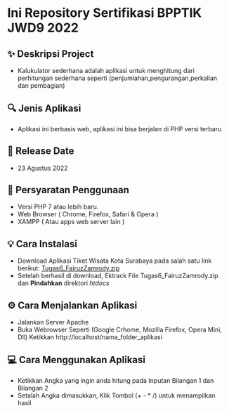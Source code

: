 <h1> Ini Repository Sertifikasi BPPTIK JWD9 2022 </h1>

## ✨ Deskripsi Project
- Kalukulator sederhana adalah aplikasi untuk menghitung dari perhitungan sederhana seperti (penjumlahan,pengurangan,perkalian dan pembagian)

## 🔍 Jenis Aplikasi
- Aplikasi ini berbasis web, aplikasi ini bisa berjalan di PHP versi terbaru

## 📆 Release Date
- 23 Agustus 2022

## 📝 Persyaratan Penggunaan 
- Versi PHP 7 atau lebih baru.
- Web Browser ( Chrome, Firefox, Safari & Opera )
- XAMPP ( Atau apps web server lain )

## 💡 Cara Instalasi
- Download Aplikasi Tiket Wisata Kota Surabaya pada salah satu link berikut: [Tugas6_FairuzZamrody.zip](https://github.com/fairuzzamrody/JWD-09-2022/files/9675204/Tugas6_FairuzZamrody.zip)
- Setelah berhasil di download, Ektrack File Tugas6_FairuzZamrody.zip dan **Pindahkan** direktori _htdocs_


## ⚙️ Cara Menjalankan Aplikasi
- Jalankan Server Apache
- Buka Webrowser Seperti (Google Crhome, Mozilla Firefox, Opera Mini, Dll)
Ketikkan http://localhost/nama_folder_aplikasi

## 💻 Cara Menggunakan Aplikasi
- Ketikkan Angka yang ingin anda hitung pada Inputan Bilangan 1 dan Bilangan 2
- Setalah Angka dimasukkan, Klik Tombol (+ - * /) untuk menampilkan hasil


<h2>
